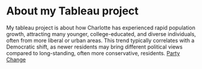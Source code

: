 # About my Tableau project
My tableau project is about how Charlotte has experienced rapid population growth, attracting many younger, college-educated, and diverse individuals, often from more liberal or urban areas. This trend typically correlates with a Democratic shift, as newer residents may bring different political views compared to long-standing, often more conservative, residents.
[Party Change](https://public.tableau.com/views/PartyChange_17298761836620/Story1?:language=en-US&publish=yes&:sid=&:redirect=auth&:display_count=n&:origin=viz_share_link)
